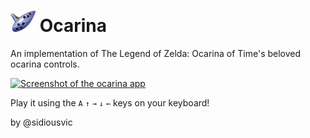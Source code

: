 # <img src="images/ocarina_n64.png" alt="ocarina icon" width="40"/> Ocarina

An implementation of The Legend of Zelda: Ocarina of Time's beloved ocarina controls.

<a href="https://sidiousvic.github.io/ocarina/">![Screenshot of the ocarina app](./images/screen.png)</a>

Play it using the `A` `↑` `→` `↓` `←` keys on your keyboard!

by @sidiousvic
